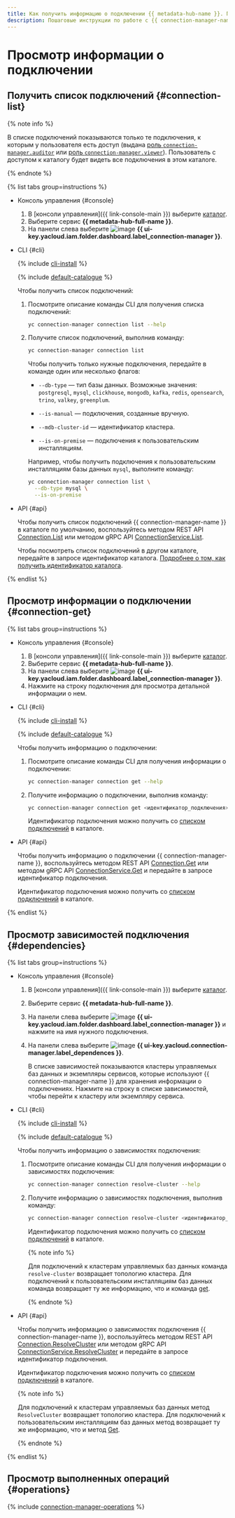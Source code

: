 ```yaml
---
title: Как получить информацию о подключении {{ metadata-hub-name }}. Пошаговые инструкции
description: Пошаговые инструкции по работе с {{ connection-manager-name }} в {{ yandex-cloud }}. Из статьи вы узнаете, как просматривать подключения.
---
```


# Просмотр информации о подключении


## Получить список подключений {#connection-list}


{% note info %}

В списке подключений показываются только те подключения, к которым у пользователя есть доступ (выдана [роль `connection-manager.auditor`](../security/connection-manager-roles.md#connection-manager-auditor) или [роль `connection-manager.viewer`](../security/connection-manager-roles.md#connection-manager-viewer)). Пользователь с доступом к каталогу будет видеть все подключения в этом каталоге.

{% endnote %}


{% list tabs group=instructions %}

- Консоль управления {#console}

  1. В [консоли управления]({{ link-console-main }}) выберите [каталог](../../resource-manager/concepts/resources-hierarchy.md#folder).
  1. Выберите сервис **{{ metadata-hub-full-name }}**.
  1. Hа панели слева выберите ![image](../../_assets/console-icons/plug-connection.svg) **{{ ui-key.yacloud.iam.folder.dashboard.label_connection-manager }}**.

- CLI {#cli}

  {% include [cli-install](../../_includes/cli-install.md) %}

  {% include [default-catalogue](../../_includes/default-catalogue.md) %}

  Чтобы получить список подключений:

  1. Посмотрите описание команды CLI для получения списка подключений:

      ```bash
      yc connection-manager connection list --help
      ```

  1. Получите список подключений, выполнив команду:
      
      ```bash
      yc connection-manager connection list
      ```

      Чтобы получить только нужные подключения, передайте в команде один или несколько флагов:

      * `--db-type` — тип базы данных. Возможные значения: `postgresql`, `mysql`, `clickhouse`, `mongodb`, `kafka`, `redis`, `opensearch`, `trino`, `valkey`, `greenplum`.

      * `--is-manual` — подключения, созданные вручную.

      * `--mdb-cluster-id` — идентификатор кластера.

      * `--is-on-premise` — подключения к пользовательским инсталляциям.
      
      Например, чтобы получить подключения к пользовательским инсталляциям базы данных `mysql`, выполните команду:
      
      ```bash
      yc connection-manager connection list \
        --db-type mysql \
        --is-on-premise
      ```

- API {#api}

  Чтобы получить список подключений {{ connection-manager-name }} в каталоге по умолчанию, воспользуйтесь методом REST API [Connection.List](../api-ref/Connection/list.md) или методом gRPC API [ConnectionService.List](../api-ref/grpc/Connection/list.md).

  Чтобы посмотреть список подключений в другом каталоге, передайте в запросе идентификатор каталога. [Подробнее о том, как получить идентификатор каталога](../../resource-manager/operations/folder/get-id.md).

{% endlist %}

## Просмотр информации о подключении {#connection-get}

{% list tabs group=instructions %}

- Консоль управления {#console}

  1. В [консоли управления]({{ link-console-main }}) выберите [каталог](../../resource-manager/concepts/resources-hierarchy.md#folder).
  1. Выберите сервис **{{ metadata-hub-full-name }}**.
  1. Hа панели слева выберите ![image](../../_assets/console-icons/plug-connection.svg) **{{ ui-key.yacloud.iam.folder.dashboard.label_connection-manager }}**.
  1. Нажмите на строку подключения для просмотра детальной информации о нем.

- CLI {#cli}

  {% include [cli-install](../../_includes/cli-install.md) %}

  {% include [default-catalogue](../../_includes/default-catalogue.md) %}

  Чтобы получить информацию о подключении:
  
  1. Посмотрите описание команды CLI для получения информации о подключении:

      ```bash
      yc connection-manager connection get --help
      ```

  1. Получите информацию о подключении, выполнив команду:
      
      ```bash
      yc connection-manager connection get <идентификатор_подключения>
      ```

      Идентификатор подключения можно получить со [списком подключений](#connection-list) в каталоге.

- API {#api}
  
  Чтобы получить информацию о подключении {{ connection-manager-name }}, воспользуйтесь методом REST API [Connection.Get](../api-ref/Connection/get.md) или методом gRPC API [ConnectionService.Get](../api-ref/grpc/Connection/get.md) и передайте в запросе идентификатор подключения.

  Идентификатор подключения можно получить со [списком подключений](view-connection.md#connection-list) в каталоге.

{% endlist %}

## Просмотр зависимостей подключения {#dependencies}

{% list tabs group=instructions %}

- Консоль управления {#console}

  1. В [консоли управления]({{ link-console-main }}) выберите [каталог](../../resource-manager/concepts/resources-hierarchy.md#folder).
  1. Выберите сервис **{{ metadata-hub-full-name }}**.
  1. На панели слева выберите ![image](../../_assets/console-icons/plug-connection.svg) **{{ ui-key.yacloud.iam.folder.dashboard.label_connection-manager }}** и нажмите на имя нужного подключения.
  1. На панели слева выберите ![image](../../_assets/console-icons/nodes-right.svg) **{{ ui-key.yacloud.connection-manager.label_dependences }}**.

     В списке зависимостей показываются кластеры управляемых баз данных и экземпляры сервисов, которые используют {{ connection-manager-name }} для хранения информации о подключениях. Нажмите на строку в списке зависимостей, чтобы перейти к кластеру или экземпляру сервиса.

- CLI {#cli}

  {% include [cli-install](../../_includes/cli-install.md) %}

  {% include [default-catalogue](../../_includes/default-catalogue.md) %}

  Чтобы получить информацию о зависимостях подключения:
  
  1. Посмотрите описание команды CLI для получения информации о зависимостях подключения:

      ```bash
      yc connection-manager connection resolve-cluster --help
      ```

  1. Получите информацию о зависимостях подключения, выполнив команду:
      
      ```bash
      yc connection-manager connection resolve-cluster <идентификатор_подключения>
      ```

      Идентификатор подключения можно получить со [списком подключений](#connection-list) в каталоге.

      {% note info %}
      
      Для подключений к кластерам управляемых баз данных команда `resolve-cluster` возвращает топологию кластера. Для подключений к пользовательским инсталляциям баз данных команда возвращает ту же информацию, что и команда [get](#connection-get).
      
      {% endnote %}

- API {#api}
  
  Чтобы получить информацию о зависимостях подключения {{ connection-manager-name }}, воспользуйтесь методом REST API [Connection.ResolveCluster](../api-ref/Connection/resolveCluster.md) или методом gRPC API [ConnectionService.ResolveCluster](../api-ref/grpc/Connection/resolveCluster.md) и передайте в запросе идентификатор подключения.

  Идентификатор подключения можно получить со [списком подключений](view-connection.md#connection-list) в каталоге.

  {% note info %}

  Для подключений к кластерам управляемых баз данных метод `ResolveCluster` возвращает топологию кластера. Для подключений к пользовательским инсталляциям баз данных метод возвращает ту же информацию, что и метод [Get](view-connection.md#connection-get).

  {% endnote %}

{% endlist %}

## Просмотр выполненных операций {#operations}

{% include [connection-manager-operations](../../_includes/metadata-hub/connection-manager-operations.md) %}